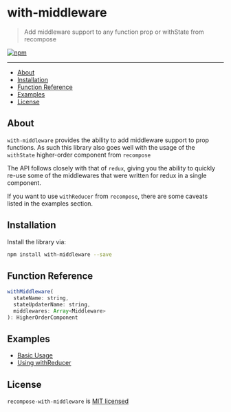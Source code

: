 # with-middleware

> Add middleware support to any function prop or withState from recompose

[![npm][npm-badge]][npm-link]

---

<!-- TOC depthFrom:2 -->

- [About](#about)
- [Installation](#installation)
- [Function Reference](#function-reference)
- [Examples](#examples)
- [License](#license)

<!-- /TOC -->

## About

`with-middleware` provides the ability to add middleware support to prop functions.
As such this library also goes well with the usage of the `withState` higher-order
component from `recompose`

The API follows closely with that of `redux`, giving you the ability to quickly re-use
some of the middlewares that were written for redux in a single component.

If you want to use `withReducer` from `recompose`, there are some caveats listed in the examples section.

## Installation

Install the library via:

```bash
npm install with-middleware --save
```

## Function Reference

```js
withMiddleware(
  stateName: string,
  stateUpdaterName: string,
  middlewares: Array<Middleware>
): HigherOrderComponent
```

## Examples

- [Basic Usage](./examples/basic-usage)
- [Using withReducer](./examples/with-reducer)

## License

`recompose-with-middleware` is [MIT licensed](./LICENSE)

[npm-badge]: https://img.shields.io/npm/v/recompose-with-middleware.svg?style=flat-square
[npm-link]: https://www.npmjs.com/package/recompose-with-middleware
